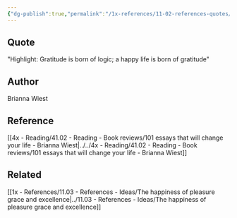 ```yaml
---
{"dg-publish":true,"permalink":"/1x-references/11-02-references-quotes/gratitude-is-born-of-logic-a-happy-life-is-born-of-gratitude-brianna-west/","title":"Gratitude is born of logic - a happy life is born of gratitude -Brianna West"}
---
```



## Quote
"Highlight: Gratitude is born of logic; a happy life is born of gratitude"

## Author
Brianna Wiest

## Reference
[[4x - Reading/41.02 - Reading - Book reviews/101 essays that will change your life - Brianna Wiest\|../../4x - Reading/41.02 - Reading - Book reviews/101 essays that will change your life - Brianna Wiest]]

## Related
[[1x - References/11.03 - References - Ideas/The happiness of pleasure grace and excellence\|../11.03 - References - Ideas/The happiness of pleasure grace and excellence]]
